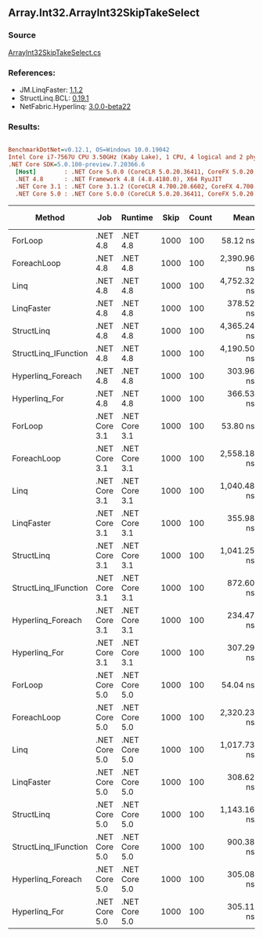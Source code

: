 ﻿## Array.Int32.ArrayInt32SkipTakeSelect

### Source
[ArrayInt32SkipTakeSelect.cs](../LinqBenchmarks/Array/Int32/ArrayInt32SkipTakeSelect.cs)

### References:
- JM.LinqFaster: [1.1.2](https://www.nuget.org/packages/JM.LinqFaster/1.1.2)
- StructLinq.BCL: [0.19.1](https://www.nuget.org/packages/StructLinq.BCL/0.19.1)
- NetFabric.Hyperlinq: [3.0.0-beta22](https://www.nuget.org/packages/NetFabric.Hyperlinq/3.0.0-beta22)

### Results:
``` ini

BenchmarkDotNet=v0.12.1, OS=Windows 10.0.19042
Intel Core i7-7567U CPU 3.50GHz (Kaby Lake), 1 CPU, 4 logical and 2 physical cores
.NET Core SDK=5.0.100-preview.7.20366.6
  [Host]        : .NET Core 5.0.0 (CoreCLR 5.0.20.36411, CoreFX 5.0.20.36411), X64 RyuJIT
  .NET 4.8      : .NET Framework 4.8 (4.8.4180.0), X64 RyuJIT
  .NET Core 3.1 : .NET Core 3.1.2 (CoreCLR 4.700.20.6602, CoreFX 4.700.20.6702), X64 RyuJIT
  .NET Core 5.0 : .NET Core 5.0.0 (CoreCLR 5.0.20.36411, CoreFX 5.0.20.36411), X64 RyuJIT


```
|               Method |           Job |       Runtime | Skip | Count |        Mean |     Error |    StdDev | Ratio | RatioSD |  Gen 0 | Gen 1 | Gen 2 | Allocated | Code Size | CacheMisses/Op | BranchMispredictions/Op |
|--------------------- |-------------- |-------------- |----- |------ |------------:|----------:|----------:|------:|--------:|-------:|------:|------:|----------:|----------:|---------------:|------------------------:|
|              ForLoop |      .NET 4.8 |      .NET 4.8 | 1000 |   100 |    58.12 ns |  0.541 ns |  0.506 ns |  1.00 |    0.00 |      - |     - |     - |         - |      64 B |              0 |                       0 |
|          ForeachLoop |      .NET 4.8 |      .NET 4.8 | 1000 |   100 | 2,390.96 ns |  5.540 ns |  4.325 ns | 41.21 |    0.34 | 0.0153 |     - |     - |      32 B |     214 B |              0 |                       1 |
|                 Linq |      .NET 4.8 |      .NET 4.8 | 1000 |   100 | 4,752.32 ns | 50.135 ns | 46.897 ns | 81.78 |    1.21 | 0.1068 |     - |     - |     225 B |    1099 B |              2 |                       2 |
|           LinqFaster |      .NET 4.8 |      .NET 4.8 | 1000 |   100 |   378.52 ns |  2.710 ns |  2.535 ns |  6.51 |    0.08 | 0.6080 |     - |     - |    1276 B |     871 B |              1 |                       1 |
|           StructLinq |      .NET 4.8 |      .NET 4.8 | 1000 |   100 | 4,365.24 ns | 37.913 ns | 35.464 ns | 75.12 |    0.82 | 0.0763 |     - |     - |     161 B |     757 B |              2 |                       2 |
| StructLinq_IFunction |      .NET 4.8 |      .NET 4.8 | 1000 |   100 | 4,190.50 ns | 34.808 ns | 32.559 ns | 72.11 |    0.81 | 0.0763 |     - |     - |     161 B |     818 B |              2 |                       2 |
|    Hyperlinq_Foreach |      .NET 4.8 |      .NET 4.8 | 1000 |   100 |   303.96 ns |  3.189 ns |  2.983 ns |  5.23 |    0.08 |      - |     - |     - |         - |    1249 B |              0 |                       0 |
|        Hyperlinq_For |      .NET 4.8 |      .NET 4.8 | 1000 |   100 |   366.53 ns |  4.468 ns |  3.960 ns |  6.30 |    0.09 |      - |     - |     - |         - |    1089 B |              0 |                       0 |
|              ForLoop | .NET Core 3.1 | .NET Core 3.1 | 1000 |   100 |    53.80 ns |  0.167 ns |  0.139 ns |  0.93 |    0.01 |      - |     - |     - |         - |      64 B |              0 |                       0 |
|          ForeachLoop | .NET Core 3.1 | .NET Core 3.1 | 1000 |   100 | 2,558.18 ns | 21.717 ns | 20.314 ns | 44.02 |    0.40 | 0.0153 |     - |     - |      32 B |     225 B |              1 |                       1 |
|                 Linq | .NET Core 3.1 | .NET Core 3.1 | 1000 |   100 | 1,040.48 ns |  9.333 ns |  8.730 ns | 17.91 |    0.24 | 0.0725 |     - |     - |     152 B |    1352 B |              1 |                       1 |
|           LinqFaster | .NET Core 3.1 | .NET Core 3.1 | 1000 |   100 |   355.98 ns |  3.496 ns |  3.270 ns |  6.13 |    0.08 | 0.6080 |     - |     - |    1272 B |     825 B |              1 |                       1 |
|           StructLinq | .NET Core 3.1 | .NET Core 3.1 | 1000 |   100 | 1,041.25 ns |  6.478 ns |  6.060 ns | 17.92 |    0.14 | 0.0458 |     - |     - |      96 B |     773 B |              1 |                       1 |
| StructLinq_IFunction | .NET Core 3.1 | .NET Core 3.1 | 1000 |   100 |   872.60 ns |  8.796 ns |  8.227 ns | 15.02 |    0.21 | 0.0458 |     - |     - |      96 B |     852 B |              1 |                       1 |
|    Hyperlinq_Foreach | .NET Core 3.1 | .NET Core 3.1 | 1000 |   100 |   234.47 ns |  1.259 ns |  0.983 ns |  4.04 |    0.03 |      - |     - |     - |         - |     635 B |              0 |                       0 |
|        Hyperlinq_For | .NET Core 3.1 | .NET Core 3.1 | 1000 |   100 |   307.29 ns |  3.337 ns |  3.121 ns |  5.29 |    0.08 |      - |     - |     - |         - |     614 B |              0 |                       0 |
|              ForLoop | .NET Core 5.0 | .NET Core 5.0 | 1000 |   100 |    54.04 ns |  0.560 ns |  0.496 ns |  0.93 |    0.01 |      - |     - |     - |         - |      64 B |              0 |                       0 |
|          ForeachLoop | .NET Core 5.0 | .NET Core 5.0 | 1000 |   100 | 2,320.23 ns | 12.963 ns | 10.825 ns | 39.95 |    0.38 | 0.0153 |     - |     - |      32 B |     215 B |              1 |                       1 |
|                 Linq | .NET Core 5.0 | .NET Core 5.0 | 1000 |   100 | 1,017.73 ns |  5.645 ns |  5.004 ns | 17.50 |    0.15 | 0.0725 |     - |     - |     152 B |    1318 B |              2 |                       1 |
|           LinqFaster | .NET Core 5.0 | .NET Core 5.0 | 1000 |   100 |   308.62 ns |  4.073 ns |  3.611 ns |  5.31 |    0.08 | 0.6080 |     - |     - |    1272 B |     807 B |              1 |                       1 |
|           StructLinq | .NET Core 5.0 | .NET Core 5.0 | 1000 |   100 | 1,143.16 ns |  4.517 ns |  4.005 ns | 19.66 |    0.15 | 0.0458 |     - |     - |      96 B |     730 B |              1 |                       1 |
| StructLinq_IFunction | .NET Core 5.0 | .NET Core 5.0 | 1000 |   100 |   900.38 ns |  3.275 ns |  3.064 ns | 15.49 |    0.15 | 0.0458 |     - |     - |      96 B |     793 B |              1 |                       1 |
|    Hyperlinq_Foreach | .NET Core 5.0 | .NET Core 5.0 | 1000 |   100 |   305.08 ns |  2.179 ns |  1.932 ns |  5.25 |    0.03 |      - |     - |     - |         - |     621 B |              0 |                       0 |
|        Hyperlinq_For | .NET Core 5.0 | .NET Core 5.0 | 1000 |   100 |   305.11 ns |  1.488 ns |  1.319 ns |  5.25 |    0.05 |      - |     - |     - |         - |     593 B |              0 |                       0 |
